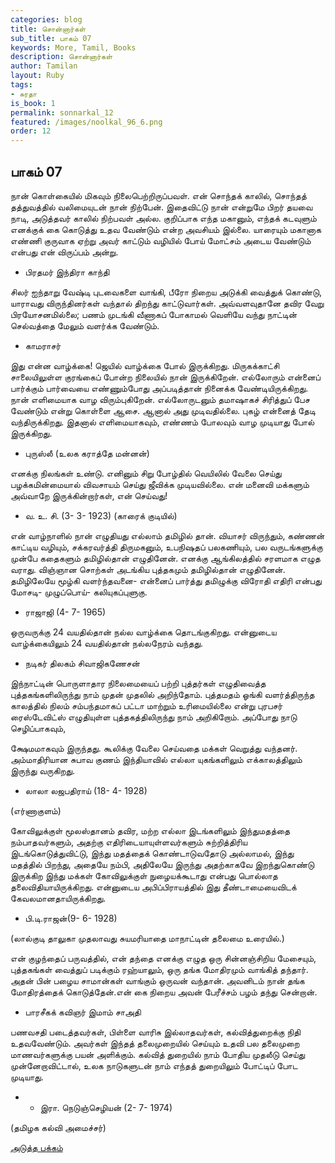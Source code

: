 ```yaml
---
categories: blog
title: சொன்னார்கள்
sub_title: பாகம் 07
keywords: More, Tamil, Books
description: சொன்னார்கள்
author: Tamilan
layout: Ruby
tags:
- சுரதா
is_book: 1
permalink: sonnarkal_12
featured: /images/noolkal_96_6.png
order: 12
---
```



## பாகம் 07

நான் கொள்கையில் மிகவும் நிலைபெற்றிருப்பவள். என் சொந்தக் காலில், சொந்தத் தத்துவத்தில் வலிமையுடன் நான் நிற்பேன். இதைவிட்டு நான் என்றுமே பிறர் தயவை நாடி, அடுத்தவர் காலில் நிற்பவள் அல்ல. குறிப்பாக எந்த மகானும், எந்தக் கடவுளும் எனக்குக் கை கொடுத்து உதவ வேண்டும் என்ற அவசியம் இல்லை. யாரையும் மகானாக எண்ணி குருவாக ஏற்று அவர் காட்டும் வழியில் போய் மோட்சம் அடைய வேண்டும் என்பது என் விருப்பம் அன்று.

  * பிரதமர் இந்திரா காந்தி 

சிலர் ஐந்தாறு வேஷ்டி புடவைகளை வாங்கி, பீரோ நிறைய அடுக்கி வைத்துக் கொண்டு, யாராவது விருந்தினர்கள் வந்தால் திறந்து காட்டுவார்கள். அவ்வளவுதானே தவிர வேறு பிரயோசனமில்லை; பணம் முடங்கி வீணாகப் போகாமல் வெளியே வந்து நாட்டின் செல்வத்தை மேலும் வளர்க்க வேண்டும்.

  * காமராசர் 

இது என்ன வாழ்க்கை! ஜெயில் வாழ்க்கை போல் இருக்கிறது. மிருகக்காட்சி சாலையிலுள்ள குரங்கைப் போன்ற நிலையில் நான் இருக்கிறேன். எல்லோரும் என்னைப் பார்க்கும் பார்வையை எண்ணும்போது அப்படித்தான் நினைக்க வேண்டியிருக்கிறது. நான் எளிமையாக வாழ விரும்புகிறேன். எல்லோருடனும் தமாஷாகச் சிரித்துப் பேச வேண்டும் என்று கொள்ளை ஆசை. ஆனால் அது முடிவதில்லை. புகழ் என்னைத் தேடி வந்திருக்கிறது. இதனால் எளிமையாகவும், எண்ணம் போலவும் வாழ முடியாது போல் இருக்கிறது.

  * புருஸ்லீ (உலக கராத்தே மன்னன்)

எனக்கு நிலங்கள் உண்டு. எனினும் சிறு போழ்தில் வெயிலில் வேலை செய்து பழக்கமின்மையால் விவசாயம் செய்து ஜீவிக்க முடியவில்லை. என் மனைவி மக்களும் அவ்வாறே இருக்கின்றார்கள், என் செய்வது!

  * வ. உ. சி. (3- 3- 1923) (காரைக் குடியில்)

என் வாழ்நாளில் நான் எழுதியது எல்லாம் தமிழில் தான். வியாசர் விருந்தும், கண்ணன் காட்டிய வழியும், சக்கரவர்த்தி திருமகனும், உபநிஷதப் பலகணியும், பல வருடங்களுக்கு முன்பே கதைகளும் தமிழில்தான் எழுதினேன். எனக்கு ஆங்கிலத்தில் சரளமாக எழுத வராது. விஞ்ஞான சொற்கள் அடங்கிய புத்தகமும் தமிழில்தான் எழுதினேன். தமிழிலேயே மூழ்கி வளர்ந்தவனை- என்னைப் பார்த்து தமிழுக்கு விரோதி எதிரி என்பது மோசடி- முழுப்பொய்- கலியுகப்புளுகு.

  * ராஜாஜி (4- 7- 1965)

ஒருவருக்கு 24 வயதில்தான் நல்ல வாழ்க்கை தொடங்குகிறது. என்னுடைய வாழ்க்கையிலும் 24 வயதில்தான் நல்லநேரம் வந்தது.

  * நடிகர் திலகம் சிவாஜிகணேசன் 

இந்நாட்டின் பொருளாதார நிலைமையைப் பற்றி புத்தர்கள் எழுதிவைத்த புத்தகங்களிலிருந்து நாம் முதன் முதலில் அறிந்தோம். புத்தமதம் ஓங்கி வளர்த்திருந்த காலத்தில் நிலம் சம்பந்தமாகப் பட்டா மாற்றும் உரிமையில்லை என்று புரபசர் ரைஸ்டேவிட்ஸ் எழுதியுள்ள புத்தகத்திலிருந்து நாம் அறிகிறோம். அப்போது நாடு செழிப்பாகவும்,

க்ஷேமமாகவும் இருந்தது. கூலிக்கு வேலை செய்வதை மக்கள் வெறுத்து வந்தனர். அம்மாதிரியான சுபாவ குணம் இந்தியாவில் எல்லா யுகங்களிலும் எக்காலத்திலும் இருந்து வருகிறது.

  * லாலா லஜபதிராய் (18- 4- 1928)

(எர்ணாகுளம்)

கோவிலுக்குள் மூலஸ்தானம் தவிர, மற்ற எல்லா இடங்களிலும் இந்துமதத்தை நம்பாதவர்களும், அதற்கு எதிரிடையாயுள்ளவர்களும் சுற்றித்திரிய இடங்கொடுத்துவிட்டு, இந்து மதத்தைக் கொண்டாடுவதோடு அல்லாமல், இந்து மதத்தில் பிறந்து, அதையே நம்பி, அதிலேயே இருந்து அதற்காகவே இறந்துகொண்டு இருக்கிற இந்து மக்கள் கோவிலுக்குள் நுழையக்கூடாது என்பது பொல்லாத தலைவிதியாயிருக்கிறது. என்னுடைய அபிப்பிராயத்தில் இது தீண்டாமையைவிடக் கேவலமானதாயிருக்கிறது.

  * பி.டி.ராஜன்(9- 6- 1928)

(லால்குடி தாலுகா முதலாவது சுயமரியாதை மாநாட்டின் தலைமை உரையில்.)

என் குழந்தைப் பருவத்தில், என் தந்தை எனக்கு எழுத ஒரு சின்னஞ்சிறிய மேசையும், புத்தகங்கள் வைத்துப் படிக்கும் ரஹ்யாலும், ஒரு தங்க மோதிரமும் வாங்கித் தந்தார். அதன் பின் பழைய சாமான்கள் வாங்கும் ஒருவன் வந்தான். அவனிடம் நான் தங்க மோதிரத்தைக் கொடுத்தேன்.என் கை நிறைய அவன் பேரீச்சம் பழம் தந்து சென்றான்.

  * பாரசீகக் கவிஞர் இமாம் சாஅதி 

﻿பணவசதி படைத்தவர்கள், பிள்ளை வாரிசு இல்லாதவர்கள், கல்வித்துறைக்கு நிதி உதவவேண்டும். அவர்கள் இந்தத் தலைமுறையில் செய்யும் உதவி பல தலைமுறை மாணவர்களுக்கு பயன் அளிக்கும். கல்வித் துறையில் நாம் போதிய முதலீடு செய்து முன்னேறாவிட்டால், உலக நாடுகளுடன் நாம் எந்தத் துறையிலும் போட்டிப் போட முடியாது.

  *   * இரா. நெடுஞ்செழியன் (2- 7- 1974)

(தமிழக கல்வி அமைச்சர்)

[அடுத்த பக்கம்](sonnarkal_13)